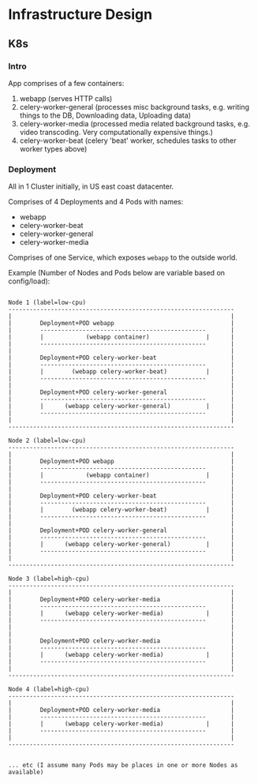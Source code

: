 # Infrastructure Design

## K8s

### Intro

App comprises of a few containers:

1. webapp (serves HTTP calls)
2. celery-worker-general (processes misc background tasks, e.g. writing things to the DB, Downloading data, Uploading data)
3. celery-worker-media (processed media related background tasks, e.g. video transcoding. Very computationally expensive things.)
4. celery-worker-beat (celery 'beat' worker, schedules tasks to other worker types above)


### Deployment

All in 1 Cluster initially, in US east coast datacenter.

Comprises of 4 Deployments and 4 Pods with names:

- webapp
- celery-worker-beat
- celery-worker-general
- celery-worker-media


Comprises of one Service, which exposes `webapp` to the outside world.


Example (Number of Nodes and Pods below are variable based on config/load):

```

Node 1 (label=low-cpu)
----------------------------------------------------------------
|                                                              |
|        Deployment+POD webapp                                 |
|        -----------------------------------------------       |
|        |            (webapp container)                |      |
|        -----------------------------------------------       |
|                                                              |
|        Deployment+POD celery-worker-beat                     |
|        -----------------------------------------------       |
|        |        (webapp celery-worker-beat)           |      |
|        -----------------------------------------------       |
|                                                              |
|        Deployment+POD celery-worker-general                  |
|        -----------------------------------------------       |
|        |      (webapp celery-worker-general)          |      |
|        -----------------------------------------------       |
|                                                              |
----------------------------------------------------------------

Node 2 (label=low-cpu)
----------------------------------------------------------------
|                                                              |
|        Deployment+POD webapp                                 |
|        -----------------------------------------------       |
|        |            (webapp container)                |      |
|        -----------------------------------------------       |
|                                                              |
|        Deployment+POD celery-worker-beat                     |
|        -----------------------------------------------       |
|        |        (webapp celery-worker-beat)           |      |
|        -----------------------------------------------       |
|                                                              |
|        Deployment+POD celery-worker-general                  |
|        -----------------------------------------------       |
|        |      (webapp celery-worker-general)          |      |
|        -----------------------------------------------       |
|                                                              |
----------------------------------------------------------------

Node 3 (label=high-cpu)
----------------------------------------------------------------
|                                                              |
|        Deployment+POD celery-worker-media                    |
|        -----------------------------------------------       |
|        |      (webapp celery-worker-media)            |      |
|        -----------------------------------------------       |
|                                                              |
|                                                              |
|        Deployment+POD celery-worker-media                    |
|        -----------------------------------------------       |
|        |      (webapp celery-worker-media)            |      |
|        -----------------------------------------------       |
|                                                              |
----------------------------------------------------------------

Node 4 (label=high-cpu)
----------------------------------------------------------------
|                                                              |
|        Deployment+POD celery-worker-media                    |
|        -----------------------------------------------       |
|        |      (webapp celery-worker-media)            |      |
|        -----------------------------------------------       |
|                                                              |
----------------------------------------------------------------


... etc (I assume many Pods may be places in one or more Nodes as available)

```
